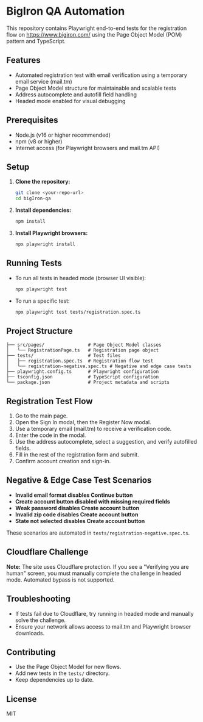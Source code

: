 # BigIron QA Automation

This repository contains Playwright end-to-end tests for the registration flow on https://www.bigiron.com/ using the Page Object Model (POM) pattern and TypeScript.

## Features
- Automated registration test with email verification using a temporary email service (mail.tm)
- Page Object Model structure for maintainable and scalable tests
- Address autocomplete and autofill field handling
- Headed mode enabled for visual debugging

## Prerequisites
- Node.js (v16 or higher recommended)
- npm (v8 or higher)
- Internet access (for Playwright browsers and mail.tm API)

## Setup
1. **Clone the repository:**
   ```sh
   git clone <your-repo-url>
   cd bigIron-qa
   ```
2. **Install dependencies:**
   ```sh
   npm install
   ```
3. **Install Playwright browsers:**
   ```sh
   npx playwright install
   ```

## Running Tests
- To run all tests in headed mode (browser UI visible):
  ```sh
  npx playwright test
  ```
- To run a specific test:
  ```sh
  npx playwright test tests/registration.spec.ts
  ```

## Project Structure
```
├── src/pages/                # Page Object Model classes
│   └── RegistrationPage.ts   # Registration page object
├── tests/                    # Test files
│   ├── registration.spec.ts  # Registration flow test
│   └── registration-negative.spec.ts # Negative and edge case tests
├── playwright.config.ts      # Playwright configuration
├── tsconfig.json             # TypeScript configuration
└── package.json              # Project metadata and scripts
```

## Registration Test Flow
1. Go to the main page.
2. Open the Sign In modal, then the Register Now modal.
3. Use a temporary email (mail.tm) to receive a verification code.
4. Enter the code in the modal.
5. Use the address autocomplete, select a suggestion, and verify autofilled fields.
6. Fill in the rest of the registration form and submit.
7. Confirm account creation and sign-in.

## Negative & Edge Case Test Scenarios
- **Invalid email format disables Continue button**
- **Create account button disabled with missing required fields**
- **Weak password disables Create account button**
- **Invalid zip code disables Create account button**
- **State not selected disables Create account button**

These scenarios are automated in `tests/registration-negative.spec.ts`.

## Cloudflare Challenge
**Note:** The site uses Cloudflare protection. If you see a "Verifying you are human" screen, you must manually complete the challenge in headed mode. Automated bypass is not supported.

## Troubleshooting
- If tests fail due to Cloudflare, try running in headed mode and manually solve the challenge.
- Ensure your network allows access to mail.tm and Playwright browser downloads.

## Contributing
- Use the Page Object Model for new flows.
- Add new tests in the `tests/` directory.
- Keep dependencies up to date.

## License
MIT
